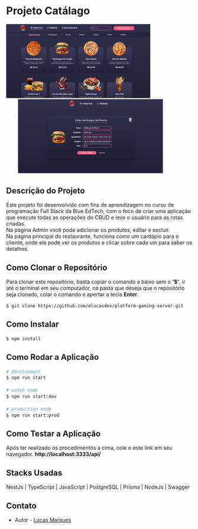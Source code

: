 <body>
        <h1>Projeto Catálago</h1>
        <div>
                <img style="height:200px" src="./public/assets/img/print.png" alt="">
                <img style="height:200px;margin-left:2rem" src="./public/assets/img/print2.png" alt="">
        </div>
        <h2 style="margin-top:2rem">Descrição do Projeto</h2>
        <p>Este projeto foi desenvolvido com fins de aprendizagem no curso de programação Full Stack da Blue EdTech, com o foco de
        criar uma aplicação que execute todas as operações do CRUD e leve o usuário para as rotas criadas.<br>
        Na página Admin você pode adicionar os produtos, editar e excluir.<br>
        Na página principal do restaurante, funciona como um cardápio para o cliente, onde ele pode ver os produtos e clicar sobre cada um para saber os detalhes.
        </p>
        
## Como Clonar o Repositório

Para clonar este repositório, basta copiar o comando a baixo sem o <b>'$'</b>, ir até o terminal em seu computador, na pasta que deseja que o repositório seja clonado, colar o comando e apertar a tecla <b>Enter</b>.

```bash
$ git clone https://github.com/mlucasdev/platform-gaming-server.git
```

## Como Instalar

```bash
$ npm install
```

## Como Rodar a Aplicação

```bash
# development
$ npm run start

# watch mode
$ npm run start:dev

# production mode
$ npm run start:prod
```

## Como Testar a Aplicação

Após ter realizado os procedimentos a cima, cole o este link em seu navegador. <b>http://localhost:3333/api/</b>
        
## Stacks Usadas

NestJs | TypeScript | JavaScript | PostgreSQL | Prisma | NodeJs | Swagger

## Contato

- Autor - [Lucas Marques](https://www.linkedin.com/in/mlucasdev/)

        

</body>
